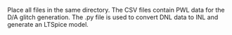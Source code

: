 Place all files in the same directory.
The CSV files contain PWL data for the D/A glitch generation.
The .py file is used to convert DNL data to INL and generate an LTSpice model.
